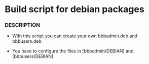 # Build script for debian packages

### DESCRIPTION

   - With this script you can create your own bbbadmin.deb and bbbusers.deb

   - You have to configure the files in [bbbadmin/DEBIAN] and [bbbusers/DEBIAN]